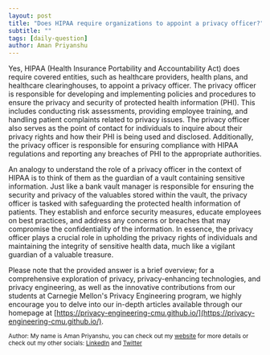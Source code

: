 ```yaml
---
layout: post
title: "Does HIPAA require organizations to appoint a privacy officer?"
subtitle: ""
tags: [daily-question]
author: Aman Priyanshu
---
```


Yes, HIPAA (Health Insurance Portability and Accountability Act) does require covered entities, such as healthcare providers, health plans, and healthcare clearinghouses, to appoint a privacy officer. The privacy officer is responsible for developing and implementing policies and procedures to ensure the privacy and security of protected health information (PHI). This includes conducting risk assessments, providing employee training, and handling patient complaints related to privacy issues. The privacy officer also serves as the point of contact for individuals to inquire about their privacy rights and how their PHI is being used and disclosed. Additionally, the privacy officer is responsible for ensuring compliance with HIPAA regulations and reporting any breaches of PHI to the appropriate authorities.

An analogy to understand the role of a privacy officer in the context of HIPAA is to think of them as the guardian of a vault containing sensitive information. Just like a bank vault manager is responsible for ensuring the security and privacy of the valuables stored within the vault, the privacy officer is tasked with safeguarding the protected health information of patients. They establish and enforce security measures, educate employees on best practices, and address any concerns or breaches that may compromise the confidentiality of the information. In essence, the privacy officer plays a crucial role in upholding the privacy rights of individuals and maintaining the integrity of sensitive health data, much like a vigilant guardian of a valuable treasure.

Please note that the provided answer is a brief overview; for a comprehensive exploration of privacy, privacy-enhancing technologies, and privacy engineering, as well as the innovative contributions from our students at Carnegie Mellon's Privacy Engineering program, we highly encourage you to delve into our in-depth articles available through our homepage at [https://privacy-engineering-cmu.github.io/](https://privacy-engineering-cmu.github.io/).

<small>Author: My name is Aman Priyanshu, you can check out my [website](https://amanpriyanshu.github.io/) for more details or check out my other socials: [LinkedIn](https://www.linkedin.com/in/aman-priyanshu/) and [Twitter](https://twitter.com/AmanPriyanshu6)</small>
